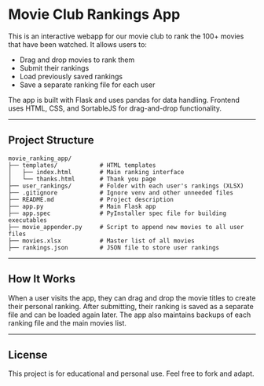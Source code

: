 
# Movie Club Rankings App

This is an interactive webapp for our movie club to rank the 100+ movies that have been watched. It allows users to:
- Drag and drop movies to rank them
- Submit their rankings
- Load previously saved rankings
- Save a separate ranking file for each user

The app is built with Flask and uses pandas for data handling. Frontend uses HTML, CSS, and SortableJS for drag-and-drop functionality.

---

## Project Structure

```
movie_ranking_app/
├── templates/            # HTML templates
│   ├── index.html        # Main ranking interface
│   └── thanks.html       # Thank you page
├── user_rankings/        # Folder with each user's rankings (XLSX)
├── .gitignore            # Ignore venv and other unneeded files
├── README.md             # Project description
├── app.py                # Main Flask app
├── app.spec              # PyInstaller spec file for building executables
├── movie_appender.py     # Script to append new movies to all user files
├── movies.xlsx           # Master list of all movies
├── rankings.json         # JSON file to store user rankings
```

---

## How It Works

When a user visits the app, they can drag and drop the movie titles to create their personal ranking. After submitting, their ranking is saved as a separate file and can be loaded again later. The app also maintains backups of each ranking file and the main movies list.

---

## License

This project is for educational and personal use. Feel free to fork and adapt.
